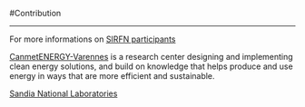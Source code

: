 #Contribution

---
For more informations on [SIRFN participants](http://www.sirfn.net/participants/)

[CanmetENERGY-Varennes](https://www.nrcan.gc.ca/science-data/research-centres-labs/canmetenergy-research-centres/varennes-qc-research-centre/5761) is a research center designing and implementing clean energy solutions, and build on knowledge that helps produce and use energy in ways that are more efficient and sustainable.

[Sandia National Laboratories](https://www.sandia.gov/)



